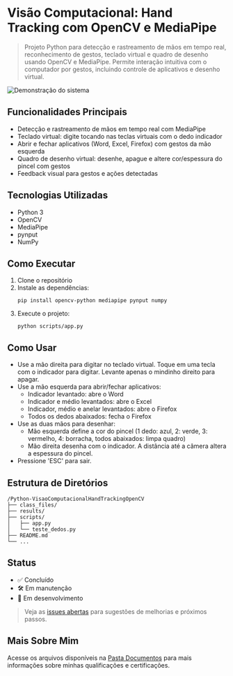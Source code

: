 # Visão Computacional: Hand Tracking com OpenCV e MediaPipe

> Projeto Python para detecção e rastreamento de mãos em tempo real, reconhecimento de gestos, teclado virtual e quadro de desenho usando OpenCV e MediaPipe. Permite interação intuitiva com o computador por gestos, incluindo controle de aplicativos e desenho virtual.

![Demonstração do sistema](link-para-gif-ou-imagem)

## Funcionalidades Principais

- Detecção e rastreamento de mãos em tempo real com MediaPipe
- Teclado virtual: digite tocando nas teclas virtuais com o dedo indicador
- Abrir e fechar aplicativos (Word, Excel, Firefox) com gestos da mão esquerda
- Quadro de desenho virtual: desenhe, apague e altere cor/espessura do pincel com gestos
- Feedback visual para gestos e ações detectadas

## Tecnologias Utilizadas

- Python 3
- OpenCV
- MediaPipe
- pynput
- NumPy

## Como Executar

1. Clone o repositório
2. Instale as dependências:
   ```
   pip install opencv-python mediapipe pynput numpy
   ```
3. Execute o projeto:
   ```
   python scripts/app.py
   ```

## Como Usar

- Use a mão direita para digitar no teclado virtual. Toque em uma tecla com o indicador para digitar. Levante apenas o mindinho direito para apagar.
- Use a mão esquerda para abrir/fechar aplicativos:
  - Indicador levantado: abre o Word
  - Indicador e médio levantados: abre o Excel
  - Indicador, médio e anelar levantados: abre o Firefox
  - Todos os dedos abaixados: fecha o Firefox
- Use as duas mãos para desenhar:
  - Mão esquerda define a cor do pincel (1 dedo: azul, 2: verde, 3: vermelho, 4: borracha, todos abaixados: limpa quadro)
  - Mão direita desenha com o indicador. A distância até a câmera altera a espessura do pincel.
- Pressione 'ESC' para sair.

## Estrutura de Diretórios

```
/Python-VisaoComputacionalHandTrackingOpenCV
├── class_files/
├── results/
├── scripts/
│   ├── app.py
│   └── teste_dedos.py
├── README.md
└── ...
```

## Status

- ✅ Concluído
- 🛠️ Em manutenção
- 🚧 Em desenvolvimento

> Veja as [issues abertas](https://github.com/usuario/repositorio/issues) para sugestões de melhorias e próximos passos.

## Mais Sobre Mim

Acesse os arquivos disponíveis na [Pasta Documentos](https://github.com/vitoriapguimaraes/vitoriapguimaraes/tree/main/DOCUMENTOS) para mais informações sobre minhas qualificações e certificações.
